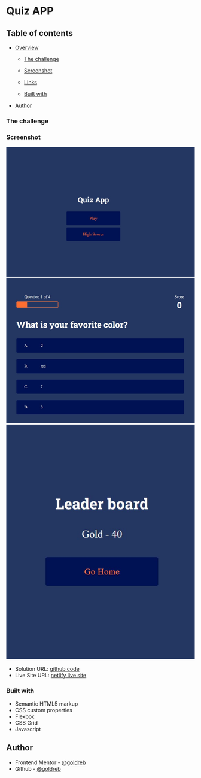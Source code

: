 # Quiz APP



## Table of contents

- [Overview](#overview)

  - [The challenge](#the-challenge)
  - [Screenshot](#screenshot)
  - [Links](#links)

  - [Built with](#built-with)

- [Author](#author)

### The challenge



### Screenshot

![Quiz App Home](./images/home-qc.jpg)
![Quiz App Questions](./images/question1.jpg)
![Quiz App HighScore](./images/leaderBoard.jpg)

- Solution URL: [github code]()
- Live Site URL: [netlify live site]()

### Built with

- Semantic HTML5 markup
- CSS custom properties
- Flexbox
- CSS Grid
- Javascript

## Author

- Frontend Mentor - [@goldreb](https://www.frontendmentor.io/profile/goldreb)
- Github - [@goldreb](https://github.com/goldreb)
